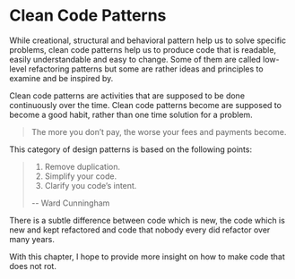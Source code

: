 # Clean Code Patterns

While creational, structural and behavioral pattern help us to solve specific problems, clean code patterns help us to produce code that is readable, easily understandable and easy to change. Some of them are called low-level refactoring patterns but some are rather ideas and principles to examine and be inspired by.

Clean code patterns are activities that are supposed to be done continuously over the time. Clean code patterns become are supposed to become a good habit, rather than one time solution for a problem.

> The more you don’t pay, the worse your fees and payments become.

This category of design patterns is based on the following points:

> 1. Remove duplication.  
> 2. Simplify your code.  
> 3. Clarify you code’s intent.
>
> -- Ward Cunningham

There is a subtle difference between code which is new, the code which is new and kept refactored and code that nobody every did refactor over many years. 

With this chapter, I hope to provide more insight on how to make code that does not rot.



